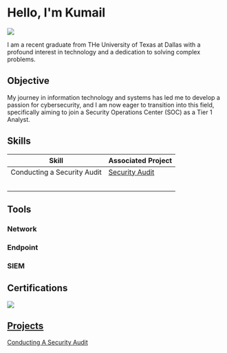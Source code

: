 # Hello, I'm Kumail 
<a href="https://linkedin.com/in/kumailmemon"><img src="https://img.shields.io/badge/-LinkedIn-0072b1?&style=for-the-badge&logo=linkedin&logoColor=white" /></a>

I am a recent graduate from THe University of Texas at Dallas with a profound interest in technology and a dedication to solving complex problems.

## Objective
My journey in information technology and systems has led me to develop a passion for cybersecurity, and I am now eager to transition into this field, specifically aiming to join a Security Operations Center (SOC) as a Tier 1 Analyst.

## Skills

| Skill                                         | Associated Project         |
|-----------------------------------------------|----------------------------|
| Conducting a Security Audit                   | <a href="https://github.com/kumailmemon21/Conduct-A-Security-Audit/blob/main/README.md">Security Audit</a>|
|                                               |                            |
|                                               | 
|                                               | 
|                                               | 
|                                               | 

## Tools

### Network

### Endpoint

### SIEM

## Certifications
<div>
<a href="https://www.coursera.org/account/accomplishments/verify/PMD6QNBVJCEL"><img src="https://img.shields.io/badge/-Coursera-0077B5?&style=for-the-badge&logo=coursera&logoColor=0077B5&color=white" />

## Projects
<a href="https://github.com/kumailmemon21/Conduct-A-Security-Audit/blob/main/README.md">Conducting A Security Audit</a>



